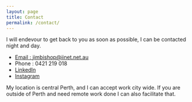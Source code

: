 ```yaml
---
layout: page
title: Contact
permalink: /contact/
---
```


I will endevour to get back to you as soon as possible, I can be contacted night and day.

* [Email : jimbishop@iinet.net.au](mailto:jimbishop@iinet.net.au)
* Phone : 0421 219 018
* [LinkedIn](https://au.linkedin.com/in/mrjim)
* [Instagram](https://www.instagram.com/jimbishoptech/)

My location is central Perth, and I can accept work city wide. If you are outside of Perth and need remote work done I can also facilitate that.
